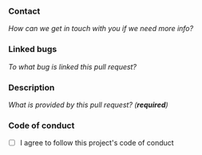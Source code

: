 ### Contact

_How can we get in touch with you if we need more info?_

### Linked bugs

_To what bug is linked this pull request?_

### Description

_What is provided by this pull request? (**required**)_

### Code of conduct

- [ ] I agree to follow this project's code of conduct
